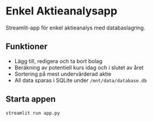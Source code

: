 # Enkel Aktieanalysapp

Streamlit-app för enkel aktieanalys med databaslagring.

## Funktioner

- Lägg till, redigera och ta bort bolag
- Beräkning av potentiell kurs idag och i slutet av året
- Sortering på mest undervärderad aktie
- All data sparas i SQLite under `/mnt/data/database.db`

## Starta appen

```bash
streamlit run app.py

